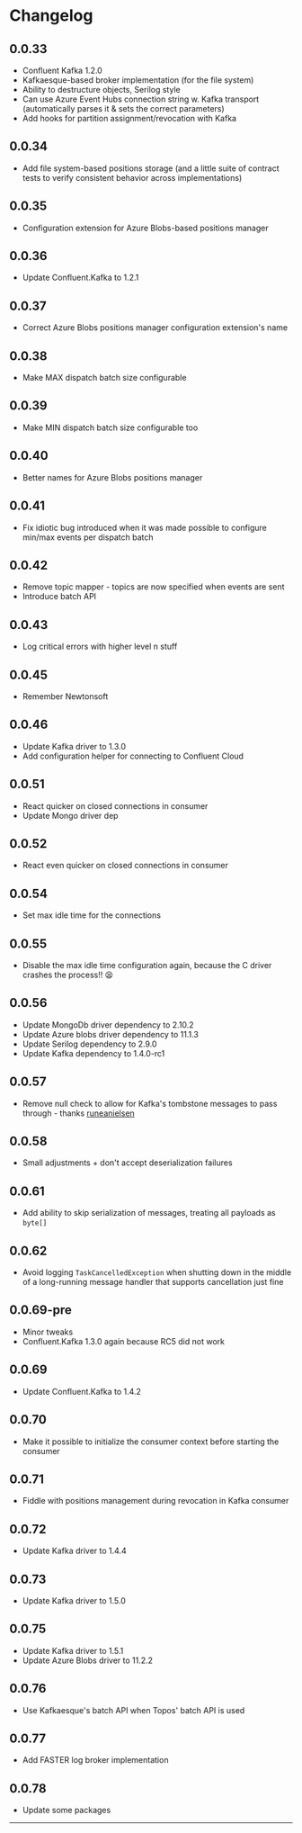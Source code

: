 ﻿# Changelog

## 0.0.33
* Confluent Kafka 1.2.0
* Kafkaesque-based broker implementation (for the file system)
* Ability to destructure objects, Serilog style
* Can use Azure Event Hubs connection string w. Kafka transport (automatically parses it & sets the correct parameters)
* Add hooks for partition assignment/revocation with Kafka

## 0.0.34
* Add file system-based positions storage (and a little suite of contract tests to verify consistent behavior across implementations)

## 0.0.35
* Configuration extension for Azure Blobs-based positions manager

## 0.0.36
* Update Confluent.Kafka to 1.2.1

## 0.0.37
* Correct Azure Blobs positions manager configuration extension's name

## 0.0.38
* Make MAX dispatch batch size configurable

## 0.0.39
* Make MIN dispatch batch size configurable too

## 0.0.40
* Better names for Azure Blobs positions manager

## 0.0.41
* Fix idiotic bug introduced when it was made possible to configure min/max events per dispatch batch

## 0.0.42
* Remove topic mapper - topics are now specified when events are sent
* Introduce batch API

## 0.0.43
* Log critical errors with higher level n stuff

## 0.0.45
* Remember Newtonsoft

## 0.0.46
* Update Kafka driver to 1.3.0
* Add configuration helper for connecting to Confluent Cloud

## 0.0.51
* React quicker on closed connections in consumer
* Update Mongo driver dep

## 0.0.52
* React even quicker on closed connections in consumer

## 0.0.54
* Set max idle time for the connections

## 0.0.55
* Disable the max idle time configuration again, because the C driver crashes the process!! 😫

## 0.0.56
* Update MongoDb driver dependency to 2.10.2
* Update Azure blobs driver dependency to 11.1.3
* Update Serilog dependency to 2.9.0
* Update Kafka dependency to 1.4.0-rc1

## 0.0.57
* Remove null check to allow for Kafka's tombstone messages to pass through - thanks [runeanielsen]

## 0.0.58
* Small adjustments + don't accept deserialization failures

## 0.0.61
* Add ability to skip serialization of messages, treating all payloads as `byte[]`

## 0.0.62
* Avoid logging `TaskCancelledException` when shutting down in the middle of a long-running message handler that supports cancellation just fine

## 0.0.69-pre
* Minor tweaks
* Confluent.Kafka 1.3.0 again because RC5 did not work

## 0.0.69
* Update Confluent.Kafka to 1.4.2

## 0.0.70
* Make it possible to initialize the consumer context before starting the consumer

## 0.0.71
* Fiddle with positions management during revocation in Kafka consumer

## 0.0.72
* Update Kafka driver to 1.4.4

## 0.0.73
* Update Kafka driver to 1.5.0

## 0.0.75
* Update Kafka driver to 1.5.1
* Update Azure Blobs driver to 11.2.2

## 0.0.76
* Use Kafkaesque's batch API when Topos' batch API is used

## 0.0.77
* Add FASTER log broker implementation

## 0.0.78
* Update some packages

---

[runeanielsen]: https://github.com/runeanielsen